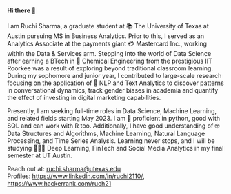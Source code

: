 #### Hi there 👋

I am Ruchi Sharma, a graduate student at 📚 The University of Texas at Austin pursuing MS in Business Analytics. Prior to this, I served as an Analytics Associate at the payments giant 💳 Mastercard Inc., working within the Data & Services arm. Stepping into the world of Data Science after earning a BTech in 🧪 Chemical Engineering from the prestigious IIT Roorkee was a result of exploring beyond traditional classroom learning. During my sophomore and junior year, I contributed to large-scale research focusing on the application of 💬 NLP and Text Analytics to discover patterns in conversational dynamics, track gender biases in academia and quantify the effect of investing in digital marketing capabilities. 

Presently, I am seeking full-time roles in Data Science, Machine Learning, and related fields starting May 2023. I am 👔 proficient in python, good with SQL and can work with R too. Additionally, I have good understanding of 🤓 Data Structures and Algorithms, Machine Learning, Natural Language Processing, and Time Series Analysis. Learning never stops, and I will be studying 👩🏻‍🎓 Deep Learning, FinTech and Social Media Analytics in my final semester at UT Austin. 

Reach out at: ruchi.sharma@utexas.edu  \
Profiles: https://www.linkedin.com/in/ruchi2110/, https://www.hackerrank.com/ruch21


<!--
**honeybadger21/honeybadger21** is a ✨ _special_ ✨ repository because its `README.md` (this file) appears on your GitHub profile.

Here are some ideas to get you started:

- 🔭 I’m currently working on ...
- 🌱 I’m currently learning ...
- 👯 I’m looking to collaborate on ...
- 🤔 I’m looking for help with ...
- 💬 Ask me about ...
- 📫 How to reach me: ...
- 😄 Pronouns: ...
- ⚡ Fun fact: ...
-->
